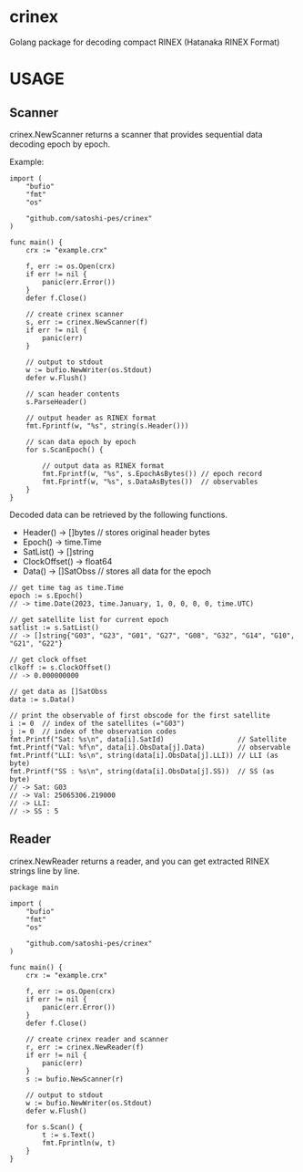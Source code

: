 # crinex
Golang package for decoding compact RINEX (Hatanaka RINEX Format)

# USAGE
## Scanner
crinex.NewScanner returns a scanner that provides sequential data decoding epoch by epoch.

Example:
```
import (
    "bufio"
    "fmt"
    "os"

    "github.com/satoshi-pes/crinex"
)

func main() {
    crx := "example.crx"

    f, err := os.Open(crx)
    if err != nil {
        panic(err.Error())
    }
    defer f.Close()

    // create crinex scanner
    s, err := crinex.NewScanner(f)
    if err != nil {
        panic(err)
    }

    // output to stdout
    w := bufio.NewWriter(os.Stdout)
    defer w.Flush()

    // scan header contents
    s.ParseHeader()

    // output header as RINEX format
    fmt.Fprintf(w, "%s", string(s.Header()))

    // scan data epoch by epoch
    for s.ScanEpoch() {

        // output data as RINEX format
        fmt.Fprintf(w, "%s", s.EpochAsBytes()) // epoch record
        fmt.Fprintf(w, "%s", s.DataAsBytes())  // observables
    }
}
```

Decoded data can be retrieved by the following functions.
- Header() -> []bytes  // stores original header bytes
- Epoch() -> time.Time
- SatList() -> []string 
- ClockOffset() -> float64
- Data() -> []SatObss  // stores all data for the epoch

```
// get time tag as time.Time
epoch := s.Epoch()
// -> time.Date(2023, time.January, 1, 0, 0, 0, 0, time.UTC)

// get satellite list for current epoch
satlist := s.SatList()
// -> []string{"G03", "G23", "G01", "G27", "G08", "G32", "G14", "G10", "G21", "G22"}

// get clock offset
clkoff := s.ClockOffset()
// -> 0.000000000

// get data as []SatObss
data := s.Data()

// print the observable of first obscode for the first satellite
i := 0  // index of the satellites (="G03")
j := 0  // index of the observation codes
fmt.Printf("Sat: %s\n", data[i].SatId)                  // Satellite 
fmt.Printf("Val: %f\n", data[i].ObsData[j].Data)        // observable
fmt.Printf("LLI: %s\n", string(data[i].ObsData[j].LLI)) // LLI (as byte)
fmt.Printf("SS : %s\n", string(data[i].ObsData[j].SS))  // SS (as byte)
// -> Sat: G03
// -> Val: 25065306.219000
// -> LLI: 
// -> SS : 5
```


## Reader
crinex.NewReader returns a reader, and you can get extracted RINEX strings line by line.  

```
package main

import (
    "bufio"
    "fmt"
    "os"

    "github.com/satoshi-pes/crinex"
)

func main() {
    crx := "example.crx"

    f, err := os.Open(crx)
    if err != nil {
        panic(err.Error())
    }
    defer f.Close()

    // create crinex reader and scanner
    r, err := crinex.NewReader(f)
    if err != nil {
        panic(err)
    }
    s := bufio.NewScanner(r)

    // output to stdout
    w := bufio.NewWriter(os.Stdout)
    defer w.Flush()

    for s.Scan() {
        t := s.Text()
        fmt.Fprintln(w, t)
    }
}
```